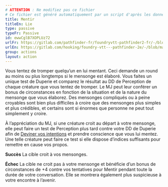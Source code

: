 ```yaml
---
# ATTENTION : Ne modifiez pas ce fichier
# Ce fichier est généré automatiquement par un script d'après les données du module Foundry VTT officiel et de sa traduction
title: Mentir
titleEn: Lie
type: passive
typeFr: Passive
id: ewwCglB7XOPLUz72
urlFr: https://gitlab.com/pathfinder-fr/foundryvtt-pathfinder2-fr/-/blob/master/data/actions/ewwCglB7XOPLUz72.htm
urlEn: https://gitlab.com/hooking/foundry-vtt---pathfinder-2e/-/blob/master/packs/data/actions.db/lie.json
group: actions
layout: action
---
```

Vous tentez de tromper quelqu’un en lui mentant. Ceci demande un round au moins ou plus longtemps si le mensonge est élaboré. Vous faites un unique test de Duperie et comparez le résultat au DD de Perception de chaque créature que vous tentez de tromper. Le MJ peut leur conférer un bonus de circonstances en fonction de la situation et de la nature du mensonge que vous élaborez. Des mensonges compliqués ou à peine croyables sont bien plus difficiles à croire que des mensonges plus simples et plus crédibles, et certains sont si énormes que personne ne peut tout simplement y croire.

À l’appréciation du MJ, si une créature croit au départ à votre mensonge, elle peut faire un test de Perception plus tard contre votre DD de Duperie afin de [Deviner vos intentions](/_actions/deviner-les-intentions.md) et prendre conscience que vous lui mentez. Une telle créature peut faire ce test si elle dispose d’indices suffisants pour remettre en cause vos propos.

**Succès** La cible croit à vos mensonges.

**Échec** La cible ne croit pas à votre mensonge et bénéficie d’un bonus de circonstances de +4 contre vos tentatives pour Mentir pendant toute la durée de votre conversation. Elle se montrera également plus suspicieuse à votre encontre à l’avenir.


